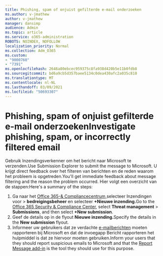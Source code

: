 ```yaml
---
title: Phishing, spam of onjuist gefilterde e-mail onderzoeken
ms.author: v-jmathew
author: v-jmathew
manager: dansimp
audience: Admin
ms.topic: article
ms.service: o365-administration
ROBOTS: NOINDEX, NOFOLLOW
localization_priority: Normal
ms.collection: Adm_O365
ms.custom:
- "9000760"
- "7391"
ms.openlocfilehash: 2646a80ebcec959375c8fa938d420b5e11b0fdb8
ms.sourcegitcommit: bd6a9cb5d357baee5134c0dea430afc2a035c810
ms.translationtype: MT
ms.contentlocale: nl-NL
ms.lasthandoff: 03/09/2021
ms.locfileid: "50693307"
---
```

# <a name="investigate-phishing-spam-or-incorrectly-filtered-email"></a><span data-ttu-id="829d2-102">Phishing, spam of onjuist gefilterde e-mail onderzoeken</span><span class="sxs-lookup"><span data-stu-id="829d2-102">Investigate phishing, spam, or incorrectly filtered email</span></span>

<span data-ttu-id="829d2-103">Gebruik Inzendingsverkenner om het bericht naar Microsoft te verzenden.</span><span class="sxs-lookup"><span data-stu-id="829d2-103">Use Submission Explorer to submit the message to Microsoft.</span></span> <span data-ttu-id="829d2-104">U krijgt direct feedback over het filteren van berichten en de reden waarom het probleem is opgetreden.</span><span class="sxs-lookup"><span data-stu-id="829d2-104">You'll get immediate feedback about message filtering and the reason the problem occurred.</span></span> <span data-ttu-id="829d2-105">Hier volgt een overzicht van de stappen:</span><span class="sxs-lookup"><span data-stu-id="829d2-105">Here's a summary of the steps:</span></span>

1. <span data-ttu-id="829d2-106">Ga naar het [Office 365-& Compliancecentrum,](https://go.microsoft.com/fwlink/p/?linkid=2077143)selecteer Inzendingen voor   >  **bedreigingsbeheer** en selecteer **+Nieuwe inzending.**</span><span class="sxs-lookup"><span data-stu-id="829d2-106">Go to the [Office 365 Security & Compliance Center](https://go.microsoft.com/fwlink/p/?linkid=2077143), select **Threat management** > **Submissions**, and then select **+New submission**.</span></span>
2. <span data-ttu-id="829d2-107">Geef de details op in de flyout **Nieuwe inzending.**</span><span class="sxs-lookup"><span data-stu-id="829d2-107">Specify the details in the **New submission** flyout.</span></span>
3. <span data-ttu-id="829d2-108">Informeer uw gebruikers dat ze verdachte [e-mailberichten](https://go.microsoft.com/fwlink/?linkid=2092385) moeten rapporteren bij Microsoft en dat de invoegapp Bericht rapporteren het hulpmiddel is dat ze hiervoor moeten gebruiken.</span><span class="sxs-lookup"><span data-stu-id="829d2-108">Inform your users that they should report suspicious emails to Microsoft and that the [Report Message add-in](https://go.microsoft.com/fwlink/?linkid=2092385) is the tool they should use for this purpose.</span></span>
